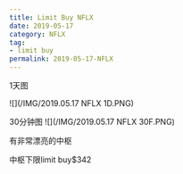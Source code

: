 ```yaml
---
title: Limit Buy NFLX
date: 2019-05-17
category: NFLX
tag:
- limit buy
permalink: 2019-05-17-NFLX
---
```

1天图

![](/IMG/2019.05.17 NFLX 1D.PNG)

30分钟图
![](/IMG/2019.05.17 NFLX 30F.PNG)

有非常漂亮的中枢

中枢下限limit buy$\$$342
